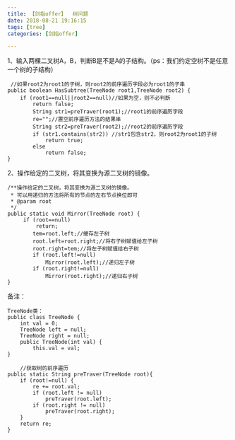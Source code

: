 ```yaml
---
title: 【剑指offer】  树问题
date: 2018-08-21 19:16:15
tags: [tree] 
categories: [剑指offer]    

---
```


1、输入两棵二叉树A，B，判断B是不是A的子结构。（ps：我们约定空树不是任意一个树的子结构）

	 //如果root2为root1的子树，则root2的前序遍历字段必为root1的子串
    public boolean HasSubtree(TreeNode root1,TreeNode root2) {
        if (root1==null||root2==null)//如果为空，则不必判断
            return false;
            String str1=preTraver(root1);//root1的前序遍历字段
            re="";//置空前序遍历方法的结果串
            String str2=preTraver(root2);//root2的前序遍历字段
            if (str1.contains(str2)) //str1包含str2，则root2为root1的子树
                return true;
            else
                return false;
    }

2、操作给定的二叉树，将其变换为源二叉树的镜像。
	
	
    /**操作给定的二叉树，将其变换为源二叉树的镜像。
     * 可以用递归的方法将所有的节点的左右节点换位即可
     * @param root
     */
    public static void Mirror(TreeNode root) {
         if (root==null)
             return;
            tem=root.left;//缓存左子树
            root.left=root.right;//将右子树赋值给左子树
            root.right=tem;//将左子树赋值给右子树
            if (root.left!=null)
                Mirror(root.left);//递归左子树
            if (root.right!=null)
                Mirror(root.right);//递归右子树
    }


备注：

	TreeNode类：
	public class TreeNode {
	    int val = 0;
	    TreeNode left = null;
	    TreeNode right = null;
	    public TreeNode(int val) {
	        this.val = val;
    }

	    //获取树的前序遍历
    public static String preTraver(TreeNode root){
        if (root!=null) {
            re += root.val;
            if (root.left != null)
                preTraver(root.left);
            if (root.right != null)
                preTraver(root.right);
        }
        return re;
    }